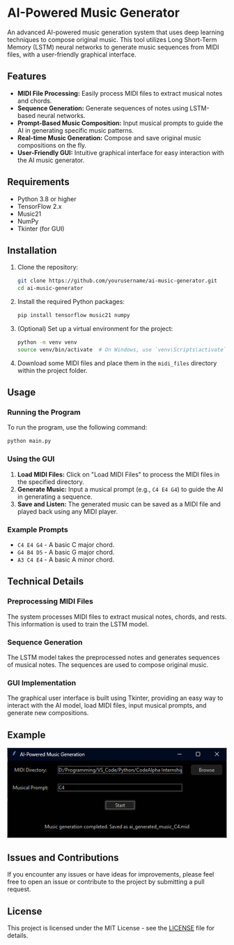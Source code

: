 # AI-Powered Music Generator

An advanced AI-powered music generation system that uses deep learning techniques to compose original music. This tool utilizes Long Short-Term Memory (LSTM) neural networks to generate music sequences from MIDI files, with a user-friendly graphical interface.

## Features

- **MIDI File Processing:** Easily process MIDI files to extract musical notes and chords.
- **Sequence Generation:** Generate sequences of notes using LSTM-based neural networks.
- **Prompt-Based Music Composition:** Input musical prompts to guide the AI in generating specific music patterns.
- **Real-time Music Generation:** Compose and save original music compositions on the fly.
- **User-Friendly GUI:** Intuitive graphical interface for easy interaction with the AI music generator.

## Requirements

- Python 3.8 or higher
- TensorFlow 2.x
- Music21
- NumPy
- Tkinter (for GUI)

## Installation

1. Clone the repository:
    ```bash
    git clone https://github.com/yourusername/ai-music-generator.git
    cd ai-music-generator
    ```

2. Install the required Python packages:
    ```bash
    pip install tensorflow music21 numpy
    ```

3. (Optional) Set up a virtual environment for the project:
    ```bash
    python -m venv venv
    source venv/bin/activate  # On Windows, use `venv\Scripts\activate`
    ```

4. Download some MIDI files and place them in the `midi_files` directory within the project folder.

## Usage

### Running the Program

To run the program, use the following command:

```bash
python main.py
```

### Using the GUI

1. **Load MIDI Files:** Click on "Load MIDI Files" to process the MIDI files in the specified directory.
2. **Generate Music:** Input a musical prompt (e.g., `C4 E4 G4`) to guide the AI in generating a sequence.
3. **Save and Listen:** The generated music can be saved as a MIDI file and played back using any MIDI player.

### Example Prompts

- `C4 E4 G4` - A basic C major chord.
- `G4 B4 D5` - A basic G major chord.
- `A3 C4 E4` - A basic A minor chord.

## Technical Details

### Preprocessing MIDI Files

The system processes MIDI files to extract musical notes, chords, and rests. This information is used to train the LSTM model.

### Sequence Generation

The LSTM model takes the preprocessed notes and generates sequences of musical notes. The sequences are used to compose original music.

### GUI Implementation

The graphical user interface is built using Tkinter, providing an easy way to interact with the AI model, load MIDI files, input musical prompts, and generate new compositions.

## Example

![Example GUI Screenshot](screenshot.png)

## Issues and Contributions

If you encounter any issues or have ideas for improvements, please feel free to open an issue or contribute to the project by submitting a pull request.

## License

This project is licensed under the MIT License - see the [LICENSE](LICENSE) file for details.
